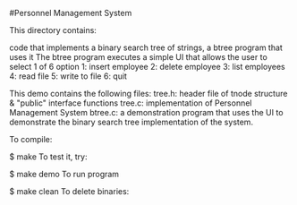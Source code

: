 #Personnel Management System

This directory contains:

code that implements a binary search tree of strings,
a btree program that uses it
The btree program executes a simple UI that allows the user to 
select 1 of 6 option
1: insert employee 
2: delete employee 
3: list employees 
4: read file
5: write to file
6: quit


This demo contains the following files: tree.h: header file of tnode structure & "public" interface functions 
tree.c: implementation of Personnel Management System btree.c: a demonstration program that uses the UI to demonstrate 
the binary search tree implementation of the system.

To compile:

$ make
To test it, try:

$ make demo
To run program

$ make clean
To delete binaries:

